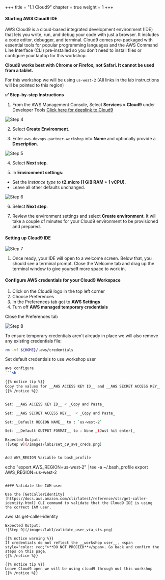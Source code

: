 +++
title = "1.1 Cloud9"
chapter = true
weight = 1
+++

#### Starting AWS Cloud9 IDE

AWS Cloud9 is a cloud-based integrated development environment (IDE) that lets you write, run, and debug your code with just a browser. It includes a code editor, debugger, and terminal. Cloud9 comes pre-packaged with essential tools for popular programming languages and the AWS Command Line Interface (CLI) pre-installed so you don’t need to install files or configure your laptop for this workshop. 


**Cloud9 works best with Chrome or Firefox, not Safari. It cannot be used from a tablet.**

For this workshop we will be using `us-west-2` (All links in the lab instructions will be pointed to this region)

**:white_check_mark: Step-by-step Instructions**

1. From the AWS Management Console, Select **Services > Cloud9** under Developer Tools [Click here for deeplink to Cloud9](https://us-west-2.console.aws.amazon.com/cloud9/home/product)

![Step 4](/images/getting_started/c9-step4.png)

2. Select **Create Environment**.

3. Enter `aws-devops-partner-workshop` into **Name** and optionally provide a **Description**.

![Step 5](/images/getting_started/c9-step5.png)

4. Select **Next step**.

5. In **Environment settings**:
- Set the *Instance type* to **t2.micro (1 GiB RAM + 1 vCPU)**.
- Leave all other defaults unchanged.

![Step 6](/images/getting_started/c9-step6-b.png)

6. Select **Next step**.

7. Review the environment settings and select **Create environment**. It will take a couple of minutes for your Cloud9 environment to be provisioned and prepared.

#### Setting up Cloud9 IDE
![Step 7](/images/getting_started/c9-step7.png)

1. Once ready, your IDE will open to a welcome screen. Below that, you should see a terminal prompt. Close the Welcome tab and drag up the terminal window to give yourself more space to work in. 


#### Configure AWS credentials for your Cloud9 Workspace

1. Click on the Cloud9 logo in the top left corner 
2. Choose Preferences
3. In the Preferences tab got to  **AWS Settings**
4. Turn off **AWS managed temporary credentials**

Close the Preferences tab

![Step 8](/images/getting_started/c9disable_tempcreds.png)

To ensure temporary credentials aren't already in place we will also remove
any existing credentials file:
```sh
rm -vf ${HOME}/.aws/credentials
```

Set default credentials to use workshop user

```sh
aws configure
```sh

{{% notice tip %}}
Copy the values for __AWS ACCESS KEY ID__ and __AWS SECRET ACCESS KEY__ from the AWS IAM Console. If you have accediently closed this tab you can find the credentials in the __csv file__ that you downloaded in LAB 0
{{% /notice %}}


Set: __AWS ACCESS KEY ID__ < _Copy and Paste_

Set: __AWS SECRET ACCESS KEY__  < _Copy and Paste_

Set:__Default REGION NAME__ to : `us-west-2`

Set: __Default OUTPUT FORMAT__ to : None _(Just hit enter)_

Expected Output:
![Step 9](/images/lab1/set_c9_aws_creds.png)


Add AWS_REGION Variable to bash_profile
```
echo "export AWS_REGION=us-west-2" | tee -a ~/.bash_profile
export AWS_REGION=us-west-2
```

#### Validate the IAM user

Use the [GetCallerIdentity](https://docs.aws.amazon.com/cli/latest/reference/sts/get-caller-identity.html) CLI command to validate that the Cloud9 IDE is using the correct IAM user.

```
aws sts get-caller-identity
```
Expected Output:
![Step 9](/images/lab1/validate_user_via_sts.png)

{{% notice warning %}}
If credentials do not reflect the __workshop user__, <span style="color: red;">**DO NOT PROCEED**</span>. Go back and confirm the steps on this page.
{{% /notice %}}

{{% notice tip %}}
Leave Cloud9 open we will be using cloud9 through out this workshop
{{% /notice %}}
